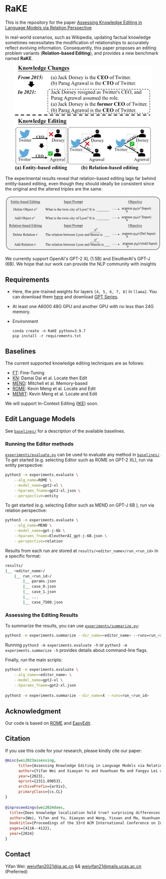 # RaKE
This is the repository for the paper [Assessing Knowledge Editing in Language Models via Relation Perspective](https://arxiv.org/abs/2311.09053)

In real-world scenarios, such as Wikipedia, updating factual knowledge sometimes necessitates the modification of relationships to accurately reflect evolving information.
Consequently, this paper proposes an editing problem variants (**Relation-based Editing**), and provides a new benchmark named **RaKE**.

<p align="center">
    <img src="./example.png" width="450px">
</p>

The experimental results reveal that relation-based editing lags far behind entity-based editing, even though they should ideally be consistent since the original and the altered triples are the same. 

<p align="center">
    <img src="./editing_problem_variants.png" width="600px">
</p>




We currently support OpenAI's GPT-2 XL (1.5B) and EleutherAI's GPT-J (6B).  We hope that our work can provide the NLP community with insights



## Requirements
- Here, the pre-trained weights for layers `[4, 5, 6, 7, 8]` in `llama2`. You can download them [here](https://drive.google.com/drive/folders/1IGt7NNV-OxXqIljjr02_k0dDY50Z5N_E?usp=sharing) and download [GPT Series](https://rome.baulab.info/data/).
- At least one A6000 48G GPU and another GPU with no less than 24G memory.

- Environment

  ```
  conda create -n RaKE python=3.9.7
  pip install -r requirements.txt
  ```

## Baselines

The current supported knowledge editing techniques are as follows:

- [FT](https://github.com/kmeng01/rome): Fine-Tuning 
- [KN](https://github.com/Hunter-DDM/knowledge-neurons): Damai Dai et al. Locate then Edit
- [MEND](https://github.com/eric-mitchell/mend): Mitchell et al. Memory-based
- [ROME](https://github.com/kmeng01/rome): Kevin Meng et al. Locate and Edit
- [MEMIT](https://github.com/kmeng01/memit): Kevin Meng et al. Locate and Edit

We will support In-Context Editing ([IKE](https://github.com/Zce1112zslx/IKE)) soon.

## Edit Language Models

See [`baselines/`](baselines/) for a description of the available baselines.

### Running the Editor methods

[`experiments/evaluate.py`](experiments/evaluate.py) can be used to evaluate any method in [`baselines/`](baselines/).
To get started (e.g. selecting Editor such as ROME on GPT-2 XL), run via entity perspective:

```bash
python3 -m experiments.evaluate \
    --alg_name=ROME \
    --model_name=gpt2-xl \
    --hparams_fname=gpt2-xl.json \
    --perspective=entity
```

To get started (e.g. selecting Editor such as MEND on GPT-J 6B ), run via relation perspective:

```bash
python3 -m experiments.evaluate \
    --alg_name=MEND \
    --model_name=gpt-j-6b \
    --hparams_fname=EleutherAI_gpt-j-6B.json \
    --perspective=relation
```


Results from each run are stored at `results/<editor_name>/run_<run_id>` in a specific format:

```bash
results/
|__ <editor_name>/
    |__ run_<run_id>/
        |__ params.json
        |__ case_0.json
        |__ case_1.json
        |__ ...
        |__ case_7500.json
```

### Assessing the Editing Results

To summarize the results, you can use [`experiments/summarize.py`](experiments/summarize.py):

```bash
python3 -m experiments.summarize --dir_name=<editor_name> --runs=run_<run_id>
```

Running `python3 -m experiments.evaluate -h` or `python3 -m experiments.summarize -h` provides details about command-line flags.

Finally, run the main scripts:
```bash
python3 -m experiments.evaluate \
    --alg_name=<editor_name> \
    --model_name=gpt2-xl \
    --hparams_fname=gpt2-xl.json

python3 -m experiments.summarize --dir_name=X --runs=run_<run_id>
```

## Acknowledgment

Our code is based on [ROME](https://github.com/kmeng01/rome) and [EasyEdit](https://github.com/zjunlp/EasyEdit.git).

## Citation
If you use this code for your research, please kindly cite our paper:

```bibtex
@misc{wei2023assessing,
      title={Assessing Knowledge Editing in Language Models via Relation Perspective}, 
      author={Yifan Wei and Xiaoyan Yu and Huanhuan Ma and Fangyu Lei and Yixuan Weng and Ran Song and Kang Liu},
      year={2023},
      eprint={2311.09053},
      archivePrefix={arXiv},
      primaryClass={cs.CL}
}

@inproceedings{wei2024does,
  title={Does knowledge localization hold true? surprising differences between entity and relation perspectives in language models},
  author={Wei, Yifan and Yu, Xiaoyan and Weng, Yixuan and Ma, Huanhuan and Zhang, Yuanzhe and Zhao, Jun and Liu, Kang},
  booktitle={Proceedings of the 33rd ACM International Conference on Information and Knowledge Management},
  pages={4118--4122},
  year={2024}
}
```



## Contact

Yifan Wei: weiyifan2021@ia.ac.cn   &&  weiyifan21@mails.ucas.ac.cn (Preferred)

